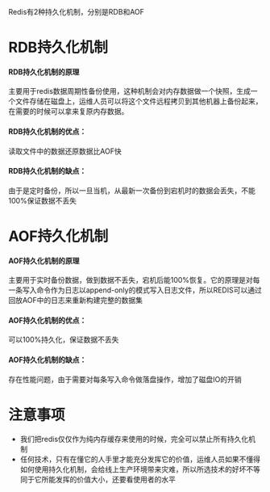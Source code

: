 Redis有2种持久化机制，分别是RDB和AOF

# RDB持久化机制

#### RDB持久化机制的原理  
主要用于redis数据周期性备份使用，这种机制会对内存数据做一个快照，生成一个文件存储在磁盘上，运维人员可以将这个文件远程拷贝到其他机器上备份起来，在需要的时候可以拿来复原内存数据。  

#### RDB持久化机制的优点：
读取文件中的数据还原数据比AOF快

#### RDB持久化机制的缺点：
由于是定时备份，所以一旦当机，从最新一次备份到宕机时的数据会丢失，不能100%保证数据不丢失

# AOF持久化机制

#### AOF持久化机制的原理   
主要用于实时备份数据，做到数据不丢失，宕机后能100%恢复。它的原理是对每一条写入命令作为日志以append-only的模式写入日志文件，所以REDIS可以通过回放AOF中的日志来重新构建完整的数据集

#### AOF持久化机制的优点：
可以100%持久化，保证数据不丢失

#### AOF持久化机制的缺点：
存在性能问题，由于需要对每条写入命令做落盘操作，增加了磁盘IO的开销

# 注意事项
- 我们把redis仅仅作为纯内存缓存来使用的时候，完全可以禁止所有持久化机制
- 任何技术，只有在懂它的人手里才能充分发挥它的价值，运维人员如果不懂得如何使用持久化机制，会给线上生产环境带来灾难，所以所选技术的好坏不等同于它所能发挥的价值大小，还要看使用者的水平
